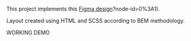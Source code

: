 This project implements this [Figma design](https://www.figma.com/file/7qwsWggv9BAxMi2VPhBuPr/Air-(formerly-Dia))?node-id=0%3A1).

Layout created using HTML and SCSS according to BEM methodology.

WORKING DEMO
